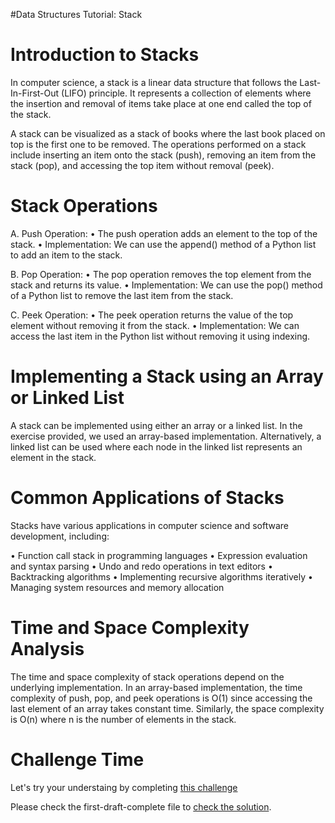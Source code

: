 #Data Structures Tutorial: Stack

# Introduction to Stacks

In computer science, a stack is a linear data structure that follows the Last-In-First-Out (LIFO) principle. It represents a collection of elements where the insertion and removal of items take place at one end called the top of the stack.

A stack can be visualized as a stack of books where the last book placed on top is the first one to be removed. The operations performed on a stack include inserting an item onto the stack (push), removing an item from the stack (pop), and accessing the top item without removal (peek).

# Stack Operations

A. Push Operation:
• The push operation adds an element to the top of the stack.
• Implementation: We can use the append() method of a Python list to add an item to the stack.

B. Pop Operation:
• The pop operation removes the top element from the stack and returns its value.
• Implementation: We can use the pop() method of a Python list to remove the last item from the stack.

C. Peek Operation:
• The peek operation returns the value of the top element without removing it from the stack.
• Implementation: We can access the last item in the Python list without removing it using indexing.

# Implementing a Stack using an Array or Linked List

A stack can be implemented using either an array or a linked list. In the exercise provided, we used an array-based implementation. Alternatively, a linked list can be used where each node in the linked list represents an element in the stack.

# Common Applications of Stacks

Stacks have various applications in computer science and software development, including:

• Function call stack in programming languages
• Expression evaluation and syntax parsing
• Undo and redo operations in text editors
• Backtracking algorithms
• Implementing recursive algorithms iteratively
• Managing system resources and memory allocation

# Time and Space Complexity Analysis

The time and space complexity of stack operations depend on the underlying implementation. In an array-based implementation, the time complexity of push, pop, and peek operations is O(1) since accessing the last element of an array takes constant time. Similarly, the space complexity is O(n) where n is the number of elements in the stack.

# Challenge Time

Let's try your understaing by completing [this challenge](https://github.com/Amuleka/ds-first-draft/blob/main/first-draft-incomplete.py)

Please check the first-draft-complete file to [check the solution](https://github.com/Amuleka/ds-first-draft/blob/main/first-draft-complete.py).
